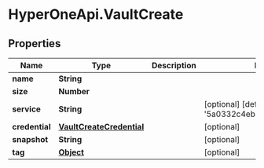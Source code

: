 # HyperOneApi.VaultCreate

## Properties

Name | Type | Description | Notes
------------ | ------------- | ------------- | -------------
**name** | **String** |  | 
**size** | **Number** |  | 
**service** | **String** |  | [optional] [default to &#39;5a0332c4eb8f4ed95c206a12&#39;]
**credential** | [**VaultCreateCredential**](VaultCreateCredential.md) |  | [optional] 
**snapshot** | **String** |  | [optional] 
**tag** | [**Object**](.md) |  | [optional] 



